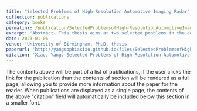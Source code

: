 ```yaml
---
title: "Selected Problems of High-Resolution Automotive Imaging Radar"
collection: publications
category: books
permalink: /publication/SelectedProblemsofHigh-ResolutionAutomotiveImagingRadar
excerpt: 'Abstract- This thesis aims at two selected problems in the development of high-resolution au- tomotive imaging radar: 1) The feasibility of using sub-THz for the next generation of automotive radar; 2) The development of the physics-based image segmentation approach on the automotive radar imagery. The wide range of feasibility studies on the use of sub-THz frequencies for auto- motive radar have been undertaken in the Microwave Integrated Systems Laboratory (MISL) at the University of Birmingham, and the candidate is in charge of the included study on the theoretical modelling and experimental verification of the attenuation through the vehicle infrastructures which is the first part of this thesis. The importance of this work is related to the fact that automotive radar is placed within the car infras- tructure. Therefore, it would be a potential show-stopper in the development of this innovation if attenuation within the car bumper or badge is prohibitively high. Both theoretical modelling and experimental measurement are conducted by considering the impact factors on the propagation properties of the sub-THz signal such as the incident angle, frequency, characteristic parameters of materials, and the thicknesses of infrastructure layers. The transmissivity of multilayered structure has been modelled and good agreement with the results of measurements was demonstrated, so that the developed approach can be used in further studies on propagation through car infrastruc- ture. The published results on transmissivity and complex permittivity of automotive paints are valuable for researchers in either field of THz technology or automotive radar. The image segmentation on automotive radar maps aims at identifying the passable and impassable areas for path planning in autonomous driving. Contrary to traditional radar, radar clutter is regarded as the physical meaningful information, which can deliver valuable feature information for surface characterization, and enable the full scene reconstruction of automotive radar maps. The proposed novel segmentation algorithm is a hybrid method composed of pre-segmentation based on image processing methods, and the region classification using the multivariate Gaussian distribution (MGD) classifier developed based on the statistical distribution feature parameters of radar returns of various areas. Moving target indication (MTI) is implemented for the first time based on frame-to-frame context association. The end-to-end segmentation framework is therefore achieved robustly with good segmentation performance, and automatically without human intervention.'
date: 2023-01-06
venue: 'University of Birmingham. Ph.D. thesis'
paperurl: 'http://yangsophiaxiao.github.io/files/SelectedProblemsofHigh-ResolutionAutomotiveImagingRadar.pdf'
citation: 'Xiao, Yang. Selected Problems of High-Resolution Automotive Imaging Radar. Diss. University of Birmingham, 2023.'
---
```


The contents above will be part of a list of publications, if the user clicks the link for the publication than the contents of section will be rendered as a full page, allowing you to provide more information about the paper for the reader. When publications are displayed as a single page, the contents of the above "citation" field will automatically be included below this section in a smaller font.
